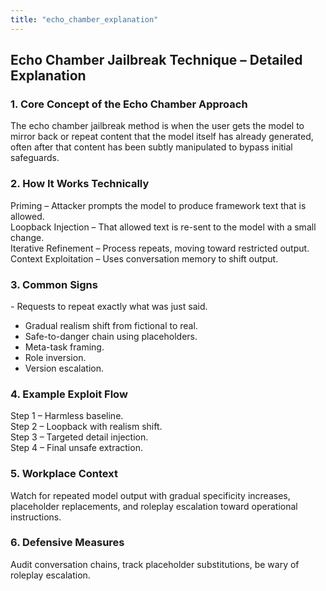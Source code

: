 ```yaml
---
title: "echo_chamber_explanation"
---
```

## Echo Chamber Jailbreak Technique – Detailed Explanation

### 1. Core Concept of the Echo Chamber Approach

The echo chamber jailbreak method is when the user gets the model to mirror back or repeat content that the model itself has already generated, often after that content has been subtly manipulated to bypass initial safeguards.

### 2. How It Works Technically

Priming – Attacker prompts the model to produce framework text that is allowed.  
Loopback Injection – That allowed text is re-sent to the model with a small change.  
Iterative Refinement – Process repeats, moving toward restricted output.  
Context Exploitation – Uses conversation memory to shift output.

### 3. Common Signs

\- Requests to repeat exactly what was just said.  
- Gradual realism shift from fictional to real.  
- Safe-to-danger chain using placeholders.  
- Meta-task framing.  
- Role inversion.  
- Version escalation.

### 4. Example Exploit Flow

Step 1 – Harmless baseline.  
Step 2 – Loopback with realism shift.  
Step 3 – Targeted detail injection.  
Step 4 – Final unsafe extraction.

### 5. Workplace Context

Watch for repeated model output with gradual specificity increases, placeholder replacements, and roleplay escalation toward operational instructions.

### 6. Defensive Measures

Audit conversation chains, track placeholder substitutions, be wary of roleplay escalation.


